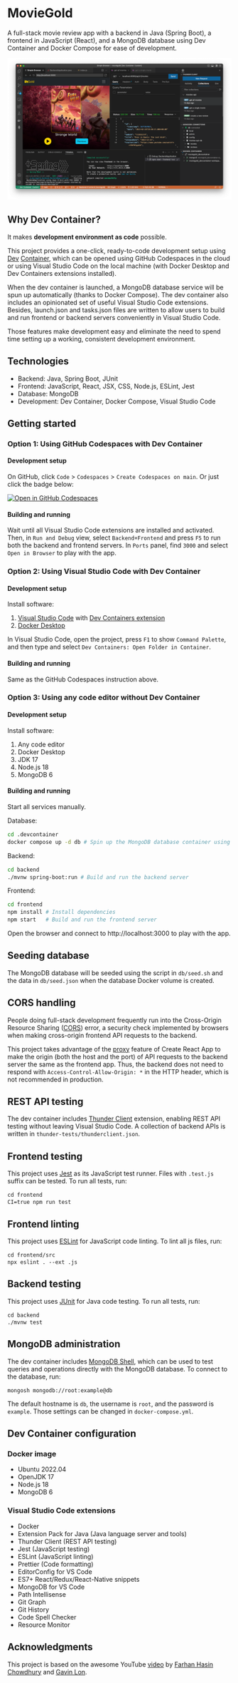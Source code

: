# MovieGold

A full-stack movie review app with a backend in Java (Spring Boot), a frontend in JavaScript (React), and a MongoDB database using Dev Container and Docker Compose for ease of development.

![Screenshot](images/screenshot.png)

## Why Dev Container?

It makes **development environment as code** possible.

This project provides a one-click, ready-to-code development setup using [Dev](https://code.visualstudio.com/docs/devcontainers/containers) [Container](https://containers.dev/), which can be opened using GitHub Codespaces in the cloud or using Visual Studio Code on the local machine (with Docker Desktop and Dev Containers extensions installed).

When the dev container is launched, a MongoDB database service will be spun up automatically (thanks to Docker Compose). The dev container also includes an opinionated set of useful Visual Studio Code extensions. Besides, launch.json and tasks.json files are written to allow users to build and run frontend or backend servers conveniently in Visual Studio Code.

Those features make development easy and eliminate the need to spend time setting up a working, consistent development environment.

## Technologies

-   Backend: Java, Spring Boot, JUnit
-   Frontend: JavaScript, React, JSX, CSS, Node.js, ESLint, Jest
-   Database: MongoDB
-   Development: Dev Container, Docker Compose, Visual Studio Code

## Getting started

### Option 1: Using GitHub Codespaces with Dev Container

#### Development setup

On GitHub, click `Code` > `Codespaces` > `Create Codespaces on main`. Or just click the badge below:

[![Open in GitHub Codespaces](https://github.com/codespaces/badge.svg)](https://github.com/codespaces/new?hide_repo_select=true&ref=main&repo=604053198)

#### Building and running

Wait until all Visual Studio Code extensions are installed and activated. Then, in `Run and Debug` view, select `Backend+Frontend` and press `F5` to run both the backend and frontend servers. In `Ports` panel, find `3000` and select `Open in Browser` to play with the app.

### Option 2: Using Visual Studio Code with Dev Container

#### Development setup

Install software:

1. [Visual Studio Code](https://code.visualstudio.com/) with [Dev Containers extension](https://marketplace.visualstudio.com/items?itemName=ms-vscode-remote.remote-containers)
2. [Docker Desktop](https://www.docker.com/products/docker-desktop/)

In Visual Studio Code, open the project, press `F1` to show `Command Palette`, and then type and select `Dev Containers: Open Folder in Container`.

#### Building and running

Same as the GitHub Codespaces instruction above.

### Option 3: Using any code editor without Dev Container

#### Development setup

Install software:

1. Any code editor
2. Docker Desktop
3. JDK 17
4. Node.js 18
5. MongoDB 6

#### Building and running

Start all services manually.

Database:

```bash
cd .devcontainer
docker compose up -d db # Spin up the MongoDB database container using Docker Compose
```

Backend:

```bash
cd backend
./mvnw spring-boot:run # Build and run the backend server
```

Frontend:

```bash
cd frontend
npm install # Install dependencies
npm start   # Build and run the frontend server
```

Open the browser and connect to http://localhost:3000 to play with the app.

## Seeding database

The MongoDB database will be seeded using the script in `db/seed.sh` and the data in `db/seed.json` when the database Docker volume is created.

## CORS handling

People doing full-stack development frequently run into the Cross-Origin Resource Sharing ([CORS](https://developer.mozilla.org/en-US/docs/Web/HTTP/CORS)) error, a security check implemented by browsers when making cross-origin frontend API requests to the backend.

This project takes advantage of the [proxy](https://create-react-app.dev/docs/proxying-api-requests-in-development) feature of Create React App to make the origin (both the host and the port) of API requests to the backend server the same as the frontend app. Thus, the backend does not need to respond with `Access-Control-Allow-Origin: *` in the HTTP header, which is not recommended in production.

## REST API testing

The dev container includes [Thunder Client](https://www.thunderclient.com/) extension, enabling REST API testing without leaving Visual Studio Code. A collection of backend APIs is written in `thunder-tests/thunderclient.json`.

## Frontend testing

This project uses [Jest](https://jestjs.io/) as its JavaScript test runner. Files with `.test.js` suffix can be tested. To run all tests, run:

```
cd frontend
CI=true npm run test
```

## Frontend linting

This project uses [ESLint](https://eslint.org/) for JavaScript code linting. To lint all js files, run:

```
cd frontend/src
npx eslint . --ext .js
```

## Backend testing

This project uses [JUnit](https://junit.org/) for Java code testing. To run all tests, run:

```
cd backend
./mvnw test
```

## MongoDB administration

The dev container includes [MongoDB Shell](https://www.mongodb.com/docs/mongodb-shell/), which can be used to test queries and operations directly with the MongoDB database. To connect to the database, run:

```
mongosh mongodb://root:example@db
```

The default hostname is `db`, the username is `root`, and the password is `example`. Those settings can be changed in `docker-compose.yml`.

## Dev Container configuration

### Docker image

-   Ubuntu 2022.04
-   OpenJDK 17
-   Node.js 18
-   MongoDB 6

### Visual Studio Code extensions

-   Docker
-   Extension Pack for Java (Java language server and tools)
-   Thunder Client (REST API testing)
-   Jest (JavaScript testing)
-   ESLint (JavaScript linting)
-   Prettier (Code formatting)
-   EditorConfig for VS Code
-   ES7+ React/Redux/React-Native snippets
-   MongoDB for VS Code
-   Path Intellisense
-   Git Graph
-   Git History
-   Code Spell Checker
-   Resource Monitor

## Acknowledgments

This project is based on the awesome YouTube [video](https://www.youtube.com/watch?v=5PdEmeopJVQ) by [Farhan Hasin Chowdhury](https://github.com/fhsinchy) and [Gavin Lon](https://github.com/GavinLonDigital).
